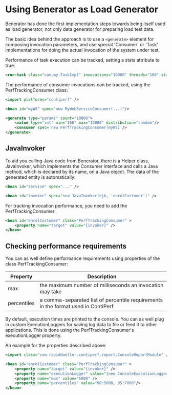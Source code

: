# Using Benerator as Load Generator

Benerator has done the first implementation steps towards being itself used as load generator, not only data generator for preparing load test data.

The basic idea behind the approach is to use a `<generate>` element for composing invocation parameters, and use special 'Consumer' or 'Task'
implementations for doing the actual invocation of the system under test.

Performance of task execution can be tracked, setting a stats attribute to true:

```xml
<run-task class="com.my.TaskImpl" invocations="10000" threads="100" stats="true" />
```

The performance of consumer invocations can be tracked, using the PerfTrackingConsumer class:

```xml
<import platforms="contiperf" />

<bean id="myWS" spec="new MyWebServiceConsumer(...)"/>

<generate type="params" count="10000">
    <value type="int" min="100" max="10000" distribution="random"/>
    <consumer spec='new PerfTrackingConsumer(myWS)'/>
</generate>
```

## JavaInvoker

To aid you calling Java code from Benerator, there is a Helper class, JavaInvoker, which implements the Consumer interface and calls a Java method,
which is declared by its name, on a Java object. The data of the generated entity is automatically:

```xml
<bean id="service" spec="..." />

<bean id="invoker" spec="new JavaInvoker(ejb, 'enrolCustomer')" />
```

For tracking invocation performance, you need to add the PerfTrackingConsumer:

```xml
<bean id="enrolCustomer" class="PerfTrackingConsumer" >
    <property name="target" value="{invoker}" />
</bean>
```

## Checking performance requirements

You can as well define performance requirements using properties of the class PerfTrackingConsumer:

| Property | Description |
| --- | --- |
| max | the maximum number of milliseconds an invocation may take |
| percentiles | a comma-separated list of percentile requirements in the format used in ContiPerf |

By default, execution times are printed to the console. You can as well plug in custom ExecutionLoggers for saving log data to file or feed it to
other applications. This is done using the PerfTrackingConsumer's executionLogger property.

An example for the properties described above:

```xml
<import class="com.rapiddweller.contiperf.report.ConsoleReportModule" />

<bean id="enrolCustomer" class="PerfTrackingConsumer" >
    <property name="target" value="{invoker}" />
    <property name="executionLogger" value="{new ConsoleExecutionLogger()}" />
    <property name="max" value="5000" />
    <property name="percentiles" value="90:5000, 95:7000"/>
</bean>
```

